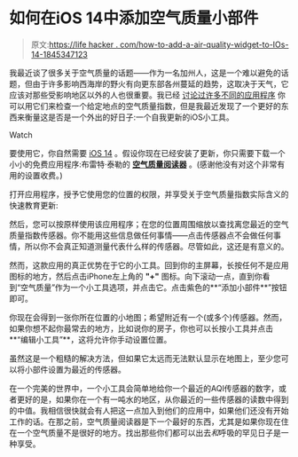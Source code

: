 # 如何在iOS 14中添加空气质量小部件

> 原文:[https://life hacker . com/how-to-add-a-air-quality-widget-to-IOs-14-1845347123](https://lifehacker.com/how-to-add-an-air-quality-widget-to-ios-14-1845347123)

我最近谈了很多关于空气质量的话题——作为一名加州人，这是一个难以避免的话题，但由于许多影响西海岸的野火有向更东部各州蔓延的趋势，这取决于天气，它应该对那些受影响地区以外的人也很重要。我已经 [讨论过许多不同的应用程序](https://lifehacker.com/use-these-apps-to-see-if-your-air-quality-index-sucks-o-1844856739) 你可以用它们来检查一个给定地点的空气质量指数，但是我最近发现了一个更好的东西来衡量这是否是一个外出的好日子:一个自我更新的iOS小工具。

Watch

要使用它，你自然需要 [iOS 14](https://lifehacker.com/how-to-prep-your-devices-for-ios-14-and-watchos-7-today-1845068276) 。假设你现在已经安装了更新，你只需要下载一个小小的免费应用程序:布雷特·泰勒的 [**空气质量阅读器**](https://apps.apple.com/us/app/air-quality-reader/id1535362123) 。(感谢他没有对这个非常有用的设置收费。)

打开应用程序，授予它使用您的位置的权限，并享受关于空气质量指数实际含义的快速教育更新:

然后，您可以按原样使用该应用程序；在您的位置周围缩放以查找离您最近的空气质量指数传感器。你不能用这些信息做任何事情——点击传感器点不会做任何事情，所以你不会真正知道测量代表什么样的传感器。尽管如此，这还是有意义的。

然而，这款应用的真正优势在于它的小工具。回到你的主屏幕，长按任何不是应用图标的地方，然后点击iPhone左上角的 **"+"** 图标。向下滚动一点，直到你看到“空气质量”作为一个小工具选项，并点击它。点击紫色的**“添加小部件**”按钮即可。

你现在会得到一张你所在位置的小地图；希望附近有一个(或多个)传感器。然而，如果你想不起你最常去的地方，比如说你的房子，你也可以长按小工具并点击**“编辑小工具”**，这将允许你手动设置位置。

虽然这是一个粗糙的解决方法，但如果它太远而无法默认显示在地图上，至少您可以将小部件设置为最近的传感器。

在一个完美的世界中，一个小工具会简单地给你一个最近的AQI传感器的数字，或者更好的是，如果你在一个有一吨水的地区，从你最近的一些传感器的读数中得到的中值。我相信很快就会有人把这一点加入到他们的应用中，如果他们还没有开始工作的话。在那之前，空气质量阅读器是下一个最好的东西，尤其是如果你现在住在一个空气质量不是很好的地方。找出那些你们都可以出去*和*呼吸的罕见日子是一种享受。